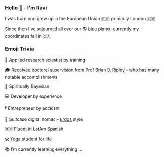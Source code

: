 ### Hello 👋 - I'm Ravi


I was born and grew up in󠁧󠁢󠁥󠁮󠁧󠁿󠁮󠁧󠁿 the European Union 🇪🇺; primarily London 🇬🇧

Since then I've sojourned all over our 🌎 blue planet, currently my coordinates fall in 🇨🇦

### Emoji Trivia

🥼 Applied research scientist by training

🎓 Received doctoral supervision from Prof [Brian D. Ripley](http://www.stats.ox.ac.uk/~ripley/) - who has many notable [accomplishments](https://en.wikipedia.org/wiki/Brian_D._Ripley)

👻 Spiritually Bayesian

💻 Developer by experience

🕴️ Entrepreneur by accident

🛄 Suitcase digital nomad - [Erdos](https://en.wikipedia.org/wiki/Paul_Erd%C5%91s) style

🇲🇽 Fluent in LatAm Spanish

🕉️ Yoga student for life

📚 I’m currently learning everything ...


